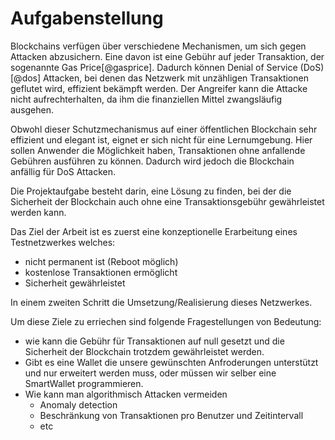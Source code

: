 # Aufgabenstellung

Blockchains verfügen über verschiedene Mechanismen, um sich gegen Attacken abzusichern. Eine davon ist eine Gebühr auf jeder Transaktion, der sogenannte Gas Price[@gasprice]. Dadurch können Denial of Service (DoS)[@dos] Attacken, bei denen das Netzwerk mit unzähligen Transaktionen geflutet wird, effizient bekämpft werden. Der Angreifer kann die Attacke nicht aufrechterhalten, da ihm die finanziellen Mittel zwangsläufig ausgehen. 

Obwohl dieser Schutzmechanismus auf einer öffentlichen Blockchain sehr effizient und elegant ist, eignet er sich nicht für eine Lernumgebung. Hier sollen Anwender die Möglichkeit haben, Transaktionen ohne anfallende Gebühren ausführen zu können. Dadurch wird jedoch die Blockchain anfällig für DoS Attacken. 

Die Projektaufgabe besteht darin, eine Lösung zu finden, bei der die Sicherheit der Blockchain auch ohne eine Transaktionsgebühr gewährleistet werden kann. 

Das Ziel der Arbeit ist es zuerst eine konzeptionelle Erarbeitung eines Testnetzwerkes welches:

- nicht permanent ist (Reboot möglich)
- kostenlose Transaktionen ermöglicht 
- Sicherheit gewährleistet

In einem zweiten Schritt die Umsetzung/Realisierung dieses Netzwerkes. 

Um diese Ziele zu erriechen sind folgende Fragestellungen von Bedeutung:

- wie kann die Gebühr für Transaktionen auf null gesetzt und die Sicherheit der Blockchain trotzdem gewährleistet werden.
- Gibt es eine Wallet die unsere gewünschten Anfroderungen unterstützt und nur erweitert werden muss, oder müssen wir selber eine SmartWallet programmieren.
- Wie kann man algorithmisch Attacken vermeiden
  - Anomaly detection
  - Beschränkung von Transaktionen pro Benutzer und Zeitintervall
  - etc


 
